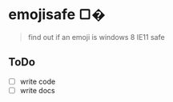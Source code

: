 emojisafe ▢�
=========
> find out if an emoji is windows 8 IE11 safe

## ToDo
- [ ] write code
- [ ] write docs
